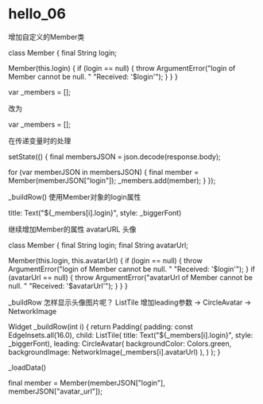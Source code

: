 # hello_06

增加自定义的Member类

class Member {
  final String login;

  Member(this.login) {
    if (login == null) {
      throw ArgumentError("login of Member cannot be null. "
          "Received: '$login'");
    }
  }
}

var _members = [];

改为

var _members = <Member>[];

在传递变量时的处理

setState(() {
  final membersJSON = json.decode(response.body);

  for (var memberJSON in membersJSON) {
    final member = Member(memberJSON["login"]);
    _members.add(member);
  }
});

_buildRow() 使用Member对象的login属性

title: Text("${_members[i].login}", style: _biggerFont)

继续增加Member的属性 avatarURL 头像

class Member {
  final String login;
  final String avatarUrl;

  Member(this.login, this.avatarUrl) {
    if (login == null) {
      throw ArgumentError("login of Member cannot be null. "
          "Received: '$login'");
    }
    if (avatarUrl == null) {
      throw ArgumentError("avatarUrl of Member cannot be null. "
          "Received: '$avatarUrl'");
    }
  }
}

_buildRow 怎样显示头像图片呢？ ListTile 增加leading参数 -> CircleAvatar -> NetworkImage

Widget _buildRow(int i) {
  return Padding(
    padding: const EdgeInsets.all(16.0),
    child: ListTile(
      title: Text("${_members[i].login}", style: _biggerFont),
      leading: CircleAvatar(
        backgroundColor: Colors.green,
        backgroundImage: NetworkImage(_members[i].avatarUrl)
      ),
    )
  );
}

_loadData()

final member = Member(memberJSON["login"], memberJSON["avatar_url"]);